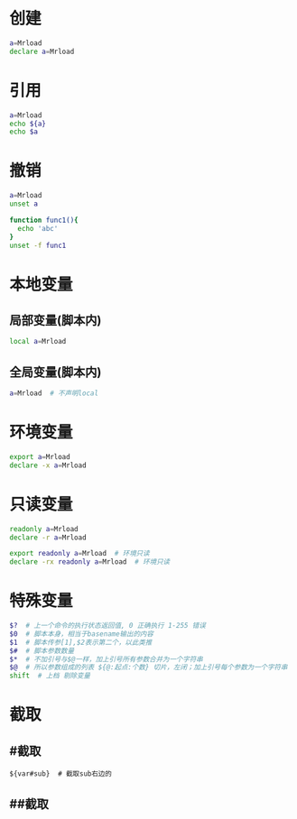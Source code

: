 # 创建

```bash
a=Mrload
declare a=Mrload

```


# 引用

```bash
a=Mrload
echo ${a}
echo $a
```
# 撤销

```bash
a=Mrload
unset a

function func1(){
  echo 'abc'
}
unset -f func1
```

# 本地变量

## 局部变量(脚本内)
```bash
local a=Mrload
```
## 全局变量(脚本内)
```bash
a=Mrload  # 不声明local
```
# 环境变量
```bash
export a=Mrload
declare -x a=Mrload
```
# 只读变量
```bash
readonly a=Mrload
declare -r a=Mrload

export readonly a=Mrload  # 环境只读
declare -rx readonly a=Mrload  # 环境只读
```

# 特殊变量
```bash
$?  # 上一个命令的执行状态返回值, 0 正确执行 1-255 错误
$0  # 脚本本身，相当于basename输出的内容
$1  # 脚本传参[1],$2表示第二个，以此类推
$#  # 脚本参数数量
$*  # 不加引号与$@一样，加上引号所有参数合并为一个字符串
$@  # 所以参数组成的列表 ${@:起点:个数} 切片，左闭；加上引号每个参数为一个字符串
shift  # 上档 剔除变量
```

# 截取
## \#截取
```shell
${var#sub}  # 截取sub右边的
```
## \##截取
